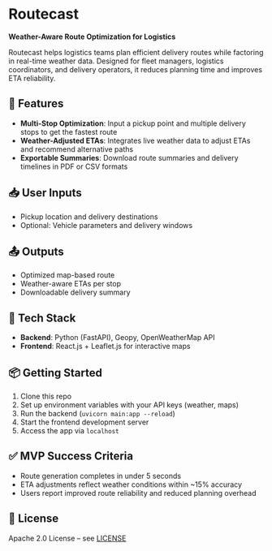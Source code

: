 # Routecast

**Weather-Aware Route Optimization for Logistics**

Routecast helps logistics teams plan efficient delivery routes while factoring in real-time weather data. Designed for fleet managers, logistics coordinators, and delivery operators, it reduces planning time and improves ETA reliability.

## 🚀 Features
- **Multi-Stop Optimization**: Input a pickup point and multiple delivery stops to get the fastest route
- **Weather-Adjusted ETAs**: Integrates live weather data to adjust ETAs and recommend alternative paths
- **Exportable Summaries**: Download route summaries and delivery timelines in PDF or CSV formats

## 📥 User Inputs
- Pickup location and delivery destinations
- Optional: Vehicle parameters and delivery windows

## 📤 Outputs
- Optimized map-based route
- Weather-aware ETAs per stop
- Downloadable delivery summary

## 🧠 Tech Stack
- **Backend**: Python (FastAPI), Geopy, OpenWeatherMap API
- **Frontend**: React.js + Leaflet.js for interactive maps

## 📦 Getting Started
1. Clone this repo
2. Set up environment variables with your API keys (weather, maps)
3. Run the backend (`uvicorn main:app --reload`)
4. Start the frontend development server
5. Access the app via `localhost`

## ✅ MVP Success Criteria
- Route generation completes in under 5 seconds
- ETA adjustments reflect weather conditions within ~15% accuracy
- Users report improved route reliability and reduced planning overhead

## 📄 License
Apache 2.0 License – see [LICENSE](./LICENSE)